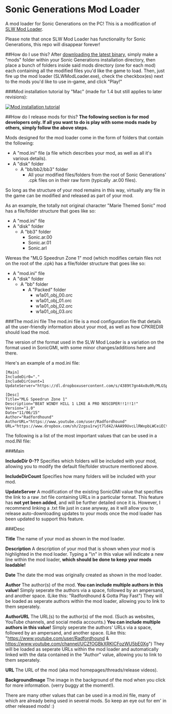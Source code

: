 # Sonic Generations Mod Loader
A mod loader for Sonic Generations on the PC! This is a modification of [SLW Mod Loader](https://github.com/Radfordhound/SLW-Mod-Loader).

Please note that once SLW Mod Loader has functionality for Sonic Generations, this repo will disappear forever!

##How do I use this?
After [downloading the latest binary](https://github.com/GoldtexTwitch/Sonic-Generations-Mod-Loader/releases/latest), simply make a "mods" folder within your Sonic Generations installation directory, then place a bunch of folders inside said mods directory (one for each mod) each containing all the modified files you'd like the game to load. Then, just fire up the mod loader (SLWModLoader.exe), check the checkbox(es) next to the mods you'd like to use in-game, and click "Play!"

###Mod installation tutorial by "Mac" (made for 1.4 but still applies to later revisions):

[![Mod installation tutorial](http://img.youtube.com/vi/u-5uCVJ8Ci0/0.jpg)](https://www.youtube.com/watch?v=u-5uCVJ8Ci0 "Mod installation tutorial")

##How do I release mods for this?
**The following section is for mod developers only. If all you want to do is play with some mods made by others, simply follow the above steps.**

Mods designed for the mod loader come in the form of folders that contain the following:

- A "mod.ini" file (a file which describes your mod, as well as all it's various details).
- A "disk" folder
  - A "bb/bb2/bb3" folder
    - All your modified files/folders from the root of Sonic Generations' .cpk files on in their raw form (typically .ar.00 files).

So long as the structure of your mod remains in this way, virtually any file in the game can be modified and released as part of your mod.

As an example, the totally not original character "Marie Themed Sonic" mod has a file/folder structure that goes like so:

- A "mod.ini" file
- A "disk" folder
  - A "bb3" folder
    - Sonic.ar.00
    - Sonic.ar.01
    - Sonic.arl

Wereas the "MLG Speedrun Zone 1" mod (which modifies certain files not on the root of the .cpk) has a file/folder structure that goes like so:

- A "mod.ini" file
- A "disk" folder
  - A "bb" folder
    - A "Packed" folder
      - w1a01_obj_00.orc
      - w1a01_obj_01.orc
      - w1a01_obj_02.orc
      - w1a01_obj_03.orc


###The mod.ini file
The mod.ini file is a mod configuration file that details all the user-friendly information about your mod, as well as how CPKREDIR should load the mod.

The version of the format used in the SLW Mod Loader is a variation on the format used in SonicGMI, with some minor changes/additions here and there.

Here's an example of a mod.ini file:
```
[Main]
IncludeDir0="."
IncludeDirCount=1
UpdateServer="https://dl.dropboxusercontent.com/s/4389t7gn44x8u9h/MLGSpeedRunUpdateFile.txt"

[Desc]
Title="MLG Speedrun Zone 1"
Description="BEAT WINDY HILL 1 LIKE A PRO NOSCOPER!!1!!1!"
Version="1.0"
Date="11/06/15"
Author="Radfordhound"
AuthorURL="https://www.youtube.com/user/Radfordhound"
URL="https://www.dropbox.com/sh/2zgsu1rwjt7ld42/AAA99UvcLlRWxpbLWCeiECt3a"
```

The following is a list of the most important values that can be used in a mod.INI file:

###Main

**IncludeDir 0-??** Specifies which folders will be included with your mod, allowing you to modify the default file/folder structure mentioned above.

**IncludeDirCount** Specifies how many folders will be included with your mod.

**UpdateServer** A modification of the existing SonicGMI value that specifies the link to a raw .txt file containing URLs in a particular format. This feature has **not yet been added**, and will be further detailed once it is. However, I recommend linking a .txt file just in case anyway, as it will allow you to release auto-downloading updates to your mods once the mod loader has been updated to support this feature.

###Desc

**Title** The name of your mod as shown in the mod loader.

**Description** A description of your mod that is shown when your mod is highlighted in the mod loader.
Typing a "\n" in this value will indicate a new line within the mod loader, **which should be done to keep your mods loadable!**

**Date** The date the mod was originally created as shown in the mod loader.

**Author** The author(s) of the mod. **You can include multiple authors in this value!** Simply seperate the authors via a space, followed by an ampersand, and another space. (Like this: "Radfordhound & Gotta Play Fast") They will be loaded as seperate authors within the mod loader, allowing you to link to them seperately.

**AuthorURL** The URL(s) to the author(s) of the mod. (Such as websites, YouTube channels, and social media accounts.) **You can include multiple authors in this value!** Simply seperate the authors' URLs via a space, followed by an ampersand, and another space. (Like this: "https://www.youtube.com/user/Radfordhound & https://www.youtube.com/channel/UCZfOGBkXRKICFozWU5bE0Xg") They will be loaded as seperate URLs within the mod loader and automatically linked with the data contained in the "Author" value, allowing you to link to them seperately.

**URL** The URL of the mod (aka mod homepages/threads/release videos).

**BackgroundImage** The image in the background of the mod when you click for more information. (verry buggy at the moment!).


There are many other values that can be used in a mod.ini file, many of which are already being used in several mods. So keep an eye out for em' in other released mods! :)
